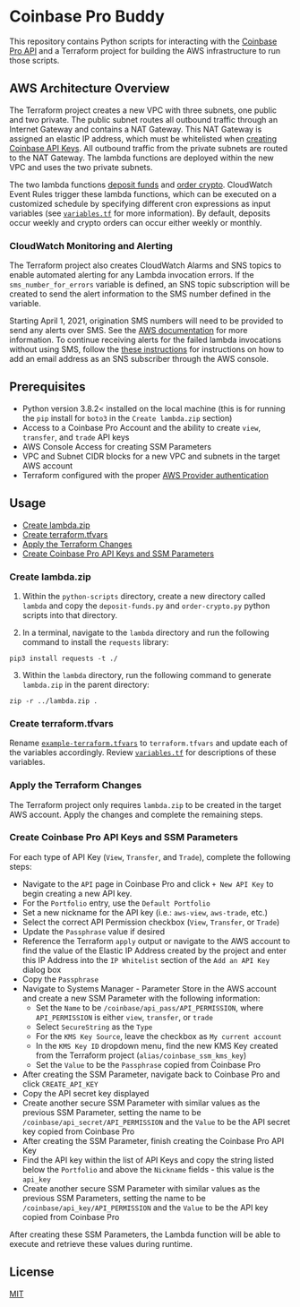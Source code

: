 # Coinbase Pro Buddy

This repository contains Python scripts for interacting with the [Coinbase Pro API](https://docs.pro.coinbase.com/) and a Terraform project for building the AWS infrastructure to run those scripts.

## AWS Architecture Overview

The Terraform project creates a new VPC with three subnets, one public and two private. The public subnet routes all outbound traffic through an Internet Gateway and contains a NAT Gateway. This NAT Gateway is assigned an elastic IP address, which must be whitelisted when [creating Coinbase API Keys](https://docs.pro.coinbase.com/#authentication). All outbound traffic from the private subnets are routed to the NAT Gateway. The lambda functions are deployed within the new VPC and uses the two private subnets.

The two lambda functions [deposit funds](python-scripts/deposit-funds.py) and [order crypto](python-scripts/order-crypto.py). CloudWatch Event Rules trigger these lambda functions, which can be executed on a customized schedule by specifying different cron expressions as input variables (see [`variables.tf`](variables.tf) for more information). By default, deposits occur weekly and crypto orders can occur either weekly or monthly.

### CloudWatch Monitoring and Alerting

The Terraform project also creates CloudWatch Alarms and SNS topics to enable automated alerting for any Lambda invocation errors. If the `sms_number_for_errors` variable is defined, an SNS topic subscription will be created to send the alert information to the SMS number defined in the variable.

Starting April 1, 2021, origination SMS numbers will need to be provided to send any alerts over SMS. See the [AWS documentation](https://docs.aws.amazon.com/sns/latest/dg/channels-sms-us-requirements.html) for more information. To continue receiving alerts for the failed lambda invocations without using SMS, follow the [these instructions](https://docs.aws.amazon.com/sns/latest/dg/sns-email-notifications.html) for instructions on how to add an email address as an SNS subscriber through the AWS console.

## Prerequisites

* Python version 3.8.2< installed on the local machine (this is for running the `pip` install for `boto3` in the `Create lambda.zip` section)
* Access to a Coinbase Pro Account and the ability to create `view`, `transfer`, and `trade` API keys
* AWS Console Access for creating SSM Parameters
* VPC and Subnet CIDR blocks for a new VPC and subnets in the target AWS account
* Terraform configured with the proper [AWS Provider authentication](https://registry.terraform.io/providers/hashicorp/aws/latest/docs#authentication)

## Usage

* [Create lambda.zip](#create-lambdazip)
* [Create terraform.tfvars](#create-terraformtfvars)
* [Apply the Terraform Changes](#apply-the-terraform-changes)
* [Create Coinbase Pro API Keys and SSM Parameters](#create-coinbase-pro-api-keys-and-ssm-parameters)

### Create lambda.zip

1. Within the `python-scripts` directory, create a new directory called `lambda` and copy the `deposit-funds.py` and `order-crypto.py` python scripts into that directory.

2. In a terminal, navigate to the `lambda` directory and run the following command to install the `requests` library:

```
pip3 install requests -t ./
```

3. Within the `lambda` directory, run the following command to generate `lambda.zip` in the parent directory:

```
zip -r ../lambda.zip .
```

### Create terraform.tfvars

Rename [`example-terraform.tfvars`](example-terraform.tfvars) to `terraform.tfvars` and update each of the variables accordingly. Review [`variables.tf`](variables.tf) for descriptions of these variables.

### Apply the Terraform Changes

The Terraform project only requires `lambda.zip` to be created in the target AWS account. Apply the changes and complete the remaining steps.

### Create Coinbase Pro API Keys and SSM Parameters

For each type of API Key (`View`, `Transfer`, and `Trade`), complete the following steps:

* Navigate to the `API` page in Coinbase Pro and click `+ New API Key` to begin creating a new API key.
* For the `Portfolio` entry, use the `Default Portfolio`
* Set a new nickname for the API key (i.e.: `aws-view`, `aws-trade`, etc.)
* Select the correct API Permission checkbox (`View`, `Transfer`, or `Trade`)
* Update the `Passphrase` value if desired
* Reference the Terraform `apply` output or navigate to the AWS account to find the value of the Elastic IP Address created by the project and enter this IP Address into the `IP Whitelist` section of the `Add an API Key` dialog box
* Copy the `Passphrase`
* Navigate to Systems Manager - Parameter Store in the AWS account and create a new SSM Parameter with the following information:
	* Set the `Name` to be `/coinbase/api_pass/API_PERMISSION`, where `API_PERMISSION` is either `view`, `transfer`, or `trade`
	* Select `SecureString` as the `Type`
	* For the `KMS Key Source`, leave the checkbox as `My current account`
	* In the `KMS Key ID` dropdown menu, find the new KMS Key created from the Terraform project (`alias/coinbase_ssm_kms_key`)
	* Set the `Value` to be the `Passphrase` copied from Coinbase Pro
* After creating the SSM Parameter, navigate back to Coinbase Pro and click `CREATE_API_KEY`
* Copy the API secret key displayed
* Create another secure SSM Parameter with similar values as the previous SSM Parameter, setting the name to be `/coinbase/api_secret/API_PERMISSION` and the `Value` to be the API secret key copied from Coinbase Pro
* After creating the SSM Parameter, finish creating the Coinbase Pro API Key
* Find the API key within the list of API Keys and copy the string listed below the `Portfolio` and above the `Nickname` fields - this value is the `api_key`
* Create another secure SSM Parameter with similar values as the previous SSM Parameters, setting the name to be `/coinbase/api_key/API_PERMISSION` and the `Value` to be the API key copied from Coinbase Pro

After creating these SSM Parameters, the Lambda function will be able to execute and retrieve these values during runtime.

## License

[MIT](https://choosealicense.com/licenses/mit/)
